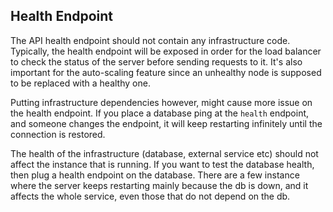 ## Health Endpoint

The API health endpoint should not contain any infrastructure code. Typically, the health endpoint will be exposed in order for the load balancer to check the status of the server before sending requests to it. It's also important for the auto-scaling feature since an unhealthy node is supposed to be replaced with a healthy one.

Putting infrastructure dependencies however, might cause more issue on the health endpoint. If you place a database ping at the `health` endpoint, and someone changes the endpoint, it will keep restarting infinitely until the connection is restored.

The health of the infrastructure (database, external service etc) should not affect the instance that is running. If you want to test the database health, then plug a health endpoint on the database. There are a few instance where the server keeps restarting mainly because the db is down, and it affects the whole service, even those that do not depend on the db.

